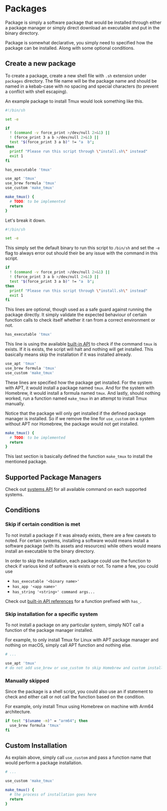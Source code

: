 # Packages

Package is simply a software package that would be installed through either
a package manager or simply direct download an executable and put in the binary
directory.

Package is somewhat declarative, you simply need to specified how the package
can be installed. Along with some optional conditions.

## Create a new package

To create a package, create a new shell file with `.sh` extension under
`packages` directory. The file name will be the package name and should be
named in a kebab-case with no spacing and special characters (to prevent a
conflict with shell escaping).

An example package to install Tmux would look something like this.

```sh
#!/bin/sh

set -e

if
  ! (command -v force_print >/dev/null 2>&1) ||
  ! (force_print 3 a b >/dev/null 2>&1) ||
  test "$(force_print 3 a b)" != "a  b";
then
  printf "Please run this script through \"install.sh\" instead"
  exit 1
fi

has_executable 'tmux'

use_apt 'tmux'
use_brew formula 'tmux'
use_custom 'make_tmux'

make_tmux() {
  # TODO: to be implemented
  return
}
```

Let's break it down.

```sh
#!/bin/sh

set -e
```

This simply set the default binary to run this script to `/bin/sh` and set the
`-e` flag to always error out should their be any issue with the command in
this script.

```sh
if
  ! (command -v force_print >/dev/null 2>&1) ||
  ! (force_print 3 a b >/dev/null 2>&1) ||
  test "$(force_print 3 a b)" != "a  b";
then
  printf "Please run this script through \"install.sh\" instead"
  exit 1
fi
```

This lines are optional, though used as a safe guard against running the
package directly. It simply validate the expected behaviour of certain
function calls to check itself whether it ran from a correct environment or
not.

```sh
has_executable 'tmux'
```

This line is using the available [built-in API](/lib) to check if the command
`tmux` is exists. If it is exists, the script will halt and nothing will get
installed. This basically means skip the installation if it was installed
already.

```sh
use_apt 'tmux'
use_brew formula 'tmux'
use_custom 'make_tmux'
```

These lines are specified how the package get installed. For the system with
APT, it would install a package named `tmux`. And for the system with Homebrew,
it would install a formula named `tmux`. And lastly, should nothing worked, run
a function named `make_tmux` in an attempt to install Tmux manually.

Notice that the package will only get installed if the defined package manager
is installed. So if we remove the line for `use_custom` on a system without
APT nor Homebrew, the package would not get installed.

```sh
make_tmux() {
  # TODO: to be implemented
  return
}
```

This last section is basically defined the function `make_tmux` to install
the mentioned package.

## Supported Package Managers

Check out [systems API](/systems) for all available command on each supported
systems.

## Conditions

### Skip if certain condition is met

To not install a package if it was already exists, there are a few caveats to
noted. For certain systems, installing a software would means install a
software package (with its assets and resources) while others would means
install an executable to the binary directory.

In order to skip the installation, each package could use the function to check
if various kind of software is exists or not. To name a few, you could use

- `has_executable '<binary name>'`
- `has_app '<app name>'`
- `has_string '<string>' command args...`

Check out [built-in API references](/lib) for a function prefixed with `has_`.

### Skip installation for a specific system

To not install a package on any particular system, simply NOT call a function
of the package manager installed.

For example, to only install Tmux for Linux with APT package manager and
nothing on macOS, simply call APT function and nothing else.

```sh
# ...

use_apt 'tmux'
# do not add use_brew or use_custom to skip Homebrew and custom installation
```

### Manually skipped

Since the package is a shell script, you could also use an if statement to
check and either call or not call the function based on the condition.

For example, only install Tmux using Homebrew on machine with Arm64 architecture.

```sh
if test "$(uname -m)" = "arm64"; then
  use_brew formula 'tmux'
fi
```

## Custom Installation

As explain above, simply call `use_custom` and pass a function name that would
perform a package installation.

```sh
# ...

use_custom 'make_tmux'

make_tmux() {
  # the process of installation goes here
  return
}
```
